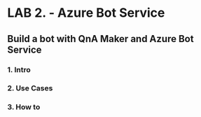 # LAB 2. - **Azure Bot Service**

## Build a bot with QnA Maker and Azure Bot Service 

### 1. Intro 



### 2. Use Cases



### 3. How to